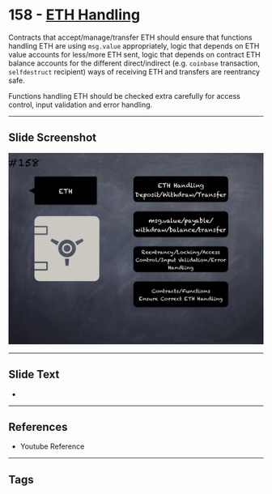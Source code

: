 # 158 - [ETH Handling](ETH%20Handling.md)
Contracts that accept/manage/transfer ETH should ensure that functions handling ETH are using `msg.value` appropriately, logic that depends on ETH value accounts for less/more ETH sent, logic that depends on contract ETH balance accounts for the different direct/indirect (e.g. `coinbase` transaction, `selfdestruct` recipient) ways of receiving ETH and transfers are reentrancy safe.

Functions handling ETH should be checked extra carefully for access control, input validation and error handling.
___
## Slide Screenshot
![0158.png](../../images/5.Pitfalls%20and%20Best%20Practices%20201/158.png)
___
## Slide Text
- 
___
## References
- Youtube Reference
___
## Tags